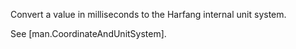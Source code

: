 Convert a value in milliseconds to the Harfang internal unit system.

See [man.CoordinateAndUnitSystem].